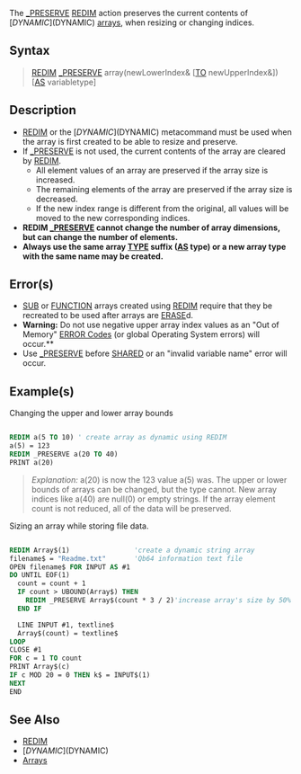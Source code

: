 The [_PRESERVE](_PRESERVE) [REDIM](REDIM) action preserves the current contents of [$DYNAMIC]($DYNAMIC) [arrays](arrays), when resizing or changing indices.

## Syntax
 
> [REDIM](REDIM) [_PRESERVE](_PRESERVE) array(newLowerIndex& [[TO](TO) newUpperIndex&]) [[AS](AS) variabletype]

## Description

* [REDIM](REDIM) or the [$DYNAMIC]($DYNAMIC) metacommand must be used when the array is first created to be able to resize and preserve.
* If [_PRESERVE](_PRESERVE) is not used, the current contents of the array are cleared by [REDIM](REDIM).
  * All element values of an array are preserved if the array size is increased.
  * The remaining elements of the array are preserved if the array size is decreased.
  * If the new index range is different from the original, all values will be moved to the new corresponding indices.
* **REDIM [_PRESERVE](_PRESERVE) cannot change the number of array dimensions, but can change the number of elements.**
* **Always use the same array [TYPE](TYPE) suffix ([AS](AS) type) or a new array type with the same name may be created.**

## Error(s)

* [SUB](SUB) or [FUNCTION](FUNCTION) arrays created using [REDIM](REDIM) require that they be recreated to be used after arrays are [ERASE](ERASE)d.
* **Warning:** Do not use negative upper array index values as an "Out of Memory" [ERROR Codes](ERROR-Codes) (or global Operating System errors) will occur.**
* Use [_PRESERVE](_PRESERVE) before [SHARED](SHARED) or an "invalid variable name" error will occur.

## Example(s)

Changing the upper and lower array bounds

```vb

REDIM a(5 TO 10) ' create array as dynamic using REDIM
a(5) = 123
REDIM _PRESERVE a(20 TO 40) 
PRINT a(20)

```

> *Explanation:* a(20) is now the 123 value a(5) was. The upper or lower bounds of arrays can be changed, but the type cannot. New array indices like a(40) are null(0) or empty strings. If the array element count is not reduced, all of the data will be preserved.

Sizing an array while storing file data.

```vb

REDIM Array$(1)                'create a dynamic string array
filename$ = "Readme.txt"       'Qb64 information text file
OPEN filename$ FOR INPUT AS #1
DO UNTIL EOF(1)
  count = count + 1
  IF count > UBOUND(Array$) THEN
    REDIM _PRESERVE Array$(count * 3 / 2)'increase array's size by 50% without losing data
  END IF

  LINE INPUT #1, textline$
  Array$(count) = textline$
LOOP
CLOSE #1 
FOR c = 1 TO count
PRINT Array$(c)
IF c MOD 20 = 0 THEN k$ = INPUT$(1)
NEXT 
END 

```

## See Also

* [REDIM](REDIM)
* [$DYNAMIC]($DYNAMIC)
* [Arrays](Arrays)
